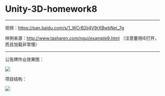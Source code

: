 # Unity-3D-homework8
-----
视频：https://pan.baidu.com/s/1_WCrB2jj4V9rXBwbNej_7g

样例来源：http://www.tasharen.com/ngui/example9.html   （注意要用IE打开，而且加载非常慢）

--------

公告牌作业效果图：

![](https://img3.doubanio.com/view/photo/l/public/p2526275421.webp)

项目结构：

![](https://img3.doubanio.com/view/photo/l/public/p2526275423.webp)
